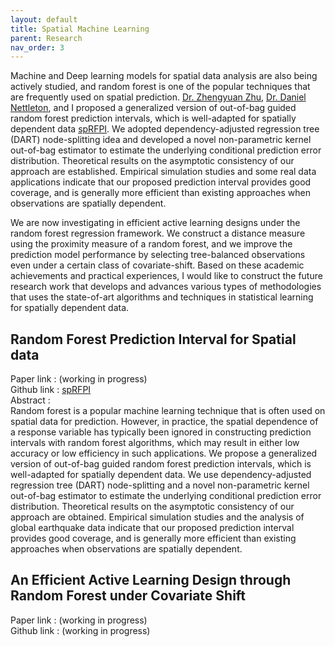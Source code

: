 ```yaml
---
layout: default
title: Spatial Machine Learning
parent: Research
nav_order: 3
---
```


Machine and Deep learning models for spatial data analysis are also being actively studied, and random forest is one of the popular techniques that are frequently used on spatial prediction. [Dr. Zhengyuan Zhu](https://scholar.google.com/citations?view_op=list_works&hl=en&user=ixDds0sAAAAJ), [Dr. Daniel Nettleton](https://scholar.google.com/citations?user=5TdAL2cAAAAJ&hl=en), and I proposed a generalized version of out-of-bag guided random forest prediction intervals, which is well-adapted for spatially dependent data [spRFPI](https://github.com/junpeea/spRFPI). We adopted dependency-adjusted regression tree (DART) node-splitting idea and developed a novel non-parametric kernel out-of-bag estimator to estimate the underlying conditional prediction error distribution. Theoretical results on the asymptotic consistency of our approach are established. Empirical simulation studies and some real data applications indicate that our proposed prediction interval provides good coverage, and is generally more efficient than existing approaches when observations are spatially dependent. 

We are now investigating in efficient active learning designs under the random forest regression framework. We construct a distance measure using the proximity measure of a random forest, and we improve the prediction model performance by selecting tree-balanced observations even under a certain class of covariate-shift. Based on these academic achievements and practical experiences, I would like to construct the future research work that develops and advances various types of methodologies that uses the state-of-art algorithms and techniques in statistical learning for spatially dependent data.

## Random Forest Prediction Interval for Spatial data
Paper  link : (working in progress)\
Github link : [spRFPI](https://github.com/junpeea/spRFPI)\
Abstract :\
Random forest is a popular machine learning technique that is often used on spatial data for prediction. However, in practice, the spatial dependence of a response variable has typically been ignored in constructing prediction intervals with random forest algorithms, which may result in either low accuracy or low efficiency in such applications. We propose a generalized version of out-of-bag guided random forest prediction intervals, which is well-adapted for spatially dependent data. We use dependency-adjusted regression tree (DART) node-splitting and a novel non-parametric kernel out-of-bag estimator to estimate the underlying conditional prediction error distribution. Theoretical results on the asymptotic consistency of our approach are obtained. Empirical simulation studies and the analysis of global earthquake data indicate that our proposed prediction interval provides good coverage, and is generally more efficient than  existing approaches when observations are spatially dependent.

## An Efficient Active Learning Design through Random Forest under Covariate Shift
Paper  link : (working in progress)\
Github link : (working in progress)
